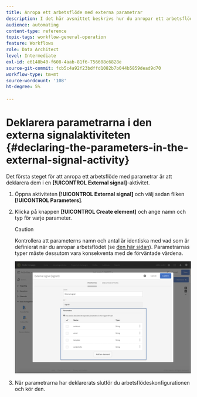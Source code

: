 ```yaml
---
title: Anropa ett arbetsflöde med externa parametrar
description: I det här avsnittet beskrivs hur du anropar ett arbetsflöde med externa parametrar.
audience: automating
content-type: reference
topic-tags: workflow-general-operation
feature: Workflows
role: Data Architect
level: Intermediate
exl-id: e6148b40-f608-4aab-81f6-756608c6828e
source-git-commit: fcb5c4a92f23bdffd1082b7b044b5859dead9d70
workflow-type: tm+mt
source-wordcount: '108'
ht-degree: 5%

---
```


# Deklarera parametrarna i den externa signalaktiviteten {#declaring-the-parameters-in-the-external-signal-activity}

Det första steget för att anropa ett arbetsflöde med parametrar är att deklarera dem i en **[!UICONTROL External signal]**-aktivitet.

1. Öppna aktiviteten **[!UICONTROL External signal]** och välj sedan fliken **[!UICONTROL Parameters]**.
1. Klicka på knappen **[!UICONTROL Create element]** och ange namn och typ för varje parameter.

   >[!CAUTION]
   >
   >Kontrollera att parameterns namn och antal är identiska med vad som är definierat när du anropar arbetsflödet (se [den här sidan](../../automating/using/defining-parameters-calling-workflow.md)). Parametrarnas typer måste dessutom vara konsekventa med de förväntade värdena.

   ![](assets/extsignal_declaringparameters_1.png)

1. När parametrarna har deklarerats slutför du arbetsflödeskonfigurationen och kör den.
